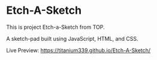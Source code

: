 # Etch-A-Sketch
This is project Etch-a-Sketch from TOP.

A sketch-pad built using JavaScript, HTML, and CSS. 

Live Preview: https://titanium339.github.io/Etch-A-Sketch/